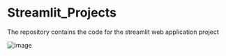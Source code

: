 # Streamlit_Projects
The repository contains the code for the streamlit web application project

![image](https://user-images.githubusercontent.com/68814937/203906103-99634bb0-6cd3-48c8-8a9d-85bf04654a2b.png)

